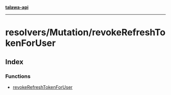 [**talawa-api**](../../../README.md)

***

# resolvers/Mutation/revokeRefreshTokenForUser

## Index

### Functions

- [revokeRefreshTokenForUser](functions/revokeRefreshTokenForUser.md)
